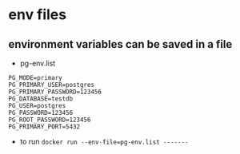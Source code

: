# env files

## environment variables can be saved in a file
- pg-env.list
```
PG_MODE=primary
PG_PRIMARY_USER=postgres
PG_PRIMARY_PASSWORD=123456
PG_DATABASE=testdb
PG_USER=postgres
PG_PASSWORD=123456
PG_ROOT_PASSWORD=123456
PG_PRIMARY_PORT=5432
```
- to run `docker run --env-file=pg-env.list -------`